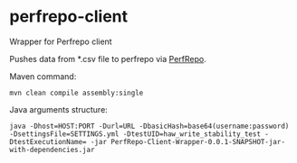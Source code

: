 # perfrepo-client
Wrapper for Perfrepo client

Pushes data from *.csv file to perfrepo via  [PerfRepo](https://github.com/PerfRepo/PerfRepo).

Maven command:
```
mvn clean compile assembly:single
```

Java arguments structure:
```
java -Dhost=HOST:PORT -Durl=URL -DbasicHash=base64(username:password) -DsettingsFile=SETTINGS.yml -DtestUID=haw_write_stability_test -DtestExecutionName= -jar PerfRepo-Client-Wrapper-0.0.1-SNAPSHOT-jar-with-dependencies.jar
```
